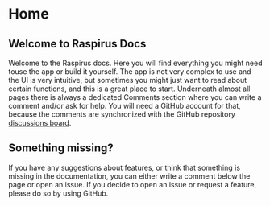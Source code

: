 # Home

## Welcome to Raspirus Docs
Welcome to the Raspirus docs. Here you will find everything you might need touse the app or build it yourself. The app is not very complex to use and the UI is very intuitive, but sometimes you might just want to read about certain functions, and this is a great place to start. Underneath almost all pages there is always a dedicated Comments section where you can write a comment and/or ask for help. You will need a GitHub account for that, because the comments are synchronized with the GitHub repository [discussions board](https://github.com/orgs/Raspirus/discussions).

## Something missing?
If you have any suggestions about features, or think that something is missing in the documentation, you can either write a comment below the page or open an issue. If you decide to open an issue or request a feature, please do so by using GitHub.